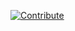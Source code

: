 [![Contribute](https://www.eclipse.org/che/contribute.svg)](https://che.prod-preview.openshift.io/f?url=https://raw.githubusercontent.com/ibuziuk/my-che-devfiles/master/angular/devfile.yaml)
